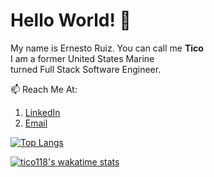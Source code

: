 # Hello World! 👋

My name is Ernesto Ruiz. You can call me **Tico** \
I am a former United States Marine \
turned Full Stack Software Engineer.


📫 Reach Me At: 
   1. [LinkedIn](https://www.linkedin.com/in/ernesto-javier-ruiz/)
   2. [Email](mailto:ernesto.j.ruiz22@gmail.com)


[![Top Langs](https://github-readme-stats.vercel.app/api/top-langs/?username=tico118)](https://github.com/tico118/github-readme-stats)

[![tico118's wakatime stats](https://github-readme-stats.vercel.app/api/wakatime?username=tico118)](https://github.com/tico118/github-readme-stats)
